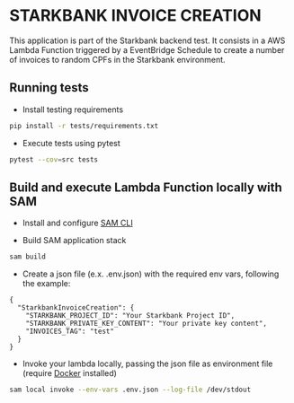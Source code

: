 # STARKBANK INVOICE CREATION

This application is part of the Starkbank backend test. It consists in a AWS Lambda Function triggered by a EventBridge Schedule to create a number of invoices to random CPFs in the Starkbank environment.

## Running tests

- Install testing requirements

```bash
pip install -r tests/requirements.txt
```

- Execute tests using pytest

```bash
pytest --cov=src tests
```

## Build and execute Lambda Function locally with SAM

- Install and configure [SAM CLI](https://docs.aws.amazon.com/serverless-application-model/latest/developerguide/install-sam-cli.html)

- Build SAM application stack

```bash
sam build
```

- Create a json file (e.x. .env.json) with the required env vars, following the example:

```
{
  "StarkbankInvoiceCreation": {
    "STARKBANK_PROJECT_ID": "Your Starkbank Project ID",
    "STARKBANK_PRIVATE_KEY_CONTENT": "Your private key content",
    "INVOICES_TAG": "test"
  }
}
```

- Invoke your lambda locally, passing the json file as environment file (require [Docker](https://docs.docker.com/engine/install/) installed)

```bash
sam local invoke --env-vars .env.json --log-file /dev/stdout
```
